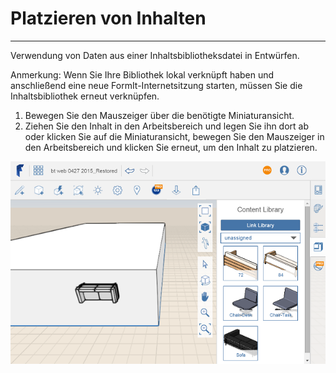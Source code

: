 

# Platzieren von Inhalten

---

Verwendung von Daten aus einer Inhaltsbibliotheksdatei in Entwürfen.

Anmerkung: Wenn Sie Ihre Bibliothek lokal verknüpft haben und anschließend eine neue FormIt-Internetsitzung starten, müssen Sie die Inhaltsbibliothek erneut verknüpfen.

1. Bewegen Sie den Mauszeiger über die benötigte Miniaturansicht.
2. Ziehen Sie den Inhalt in den Arbeitsbereich und legen Sie ihn dort ab oder klicken Sie auf die Miniaturansicht, bewegen Sie den Mauszeiger in den Arbeitsbereich und klicken Sie erneut, um den Inhalt zu platzieren.

![](Images/GUID-F285C812-7B89-49D0-846B-D08A016704C5-low.png)

